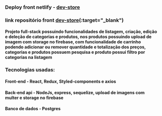 ### Deploy front netlify - [dev-store](https://dev-store-app.netlify.app)

### link repositório front [dev-store](https://github.com/lucashrv/dev-store)(:target="_blank")

#### Projeto full-stack possuindo funcionalidades de listagem, criação, edição e deleção de categorias e produtos, nos produtos possuindo upload de imagem com storage no firebase, com funcionalidade de carrinho podendo adicionar ou remover quantidade e totalização dos preços, categorias e produtos possuem pesquisa e produto possui filtro por categorias na listagem

### Tecnologias usadas:
#### Front-end - React, Redux, Styled-components e axios
#### Back-end api - NodeJs, express, sequelize, upload de imagens com multer e storage no firebase
#### Banco de dados - Postgres
